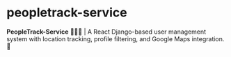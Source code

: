# peopletrack-service
**PeopleTrack-Service** 🧑‍💼📍 | A React Django-based user management system with location tracking, profile filtering, and Google Maps integration. 🚀
